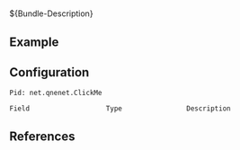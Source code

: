 # 

${Bundle-Description}

## Example

## Configuration

	Pid: net.qnenet.ClickMe
	
	Field					Type				Description
		
	
## References


